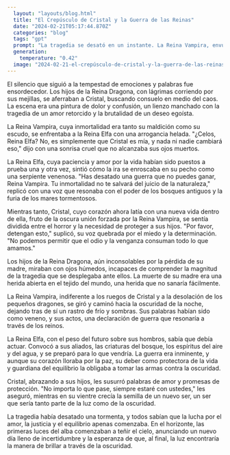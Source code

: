 ```yaml
---
  layout: "layouts/blog.html"
  title: "El Crepúsculo de Cristal y la Guerra de las Reinas"
  date: "2024-02-21T05:17:44.870Z"
  categories: "blog"
  tags: "gpt"
  prompt: "La tragedia se desató en un instante. La Reina Vampira, envuelta en sus propios tormentos y en un arrebato de celos y oscura pasión, atravesó el corazón de la Reina Dragona con una estaca helada, creada de la sombras más profundas y frías de la noche. La Reina Dragona colapsó, su grandeza disipándose como el humo de un fuego extinguido, sus escamas palideciendo al perder la vida que las animaba.\r\n\r\nLa Reina Elfa, cuya sabiduría y cuya conexión con todo lo vivo debió haber presagiado tal desenlace, se quedó paralizada, con la incredulidad pintada en su rostro de aspecto eterno. \"¿Qué haces, Reina Vampira?\" exclamó finalmente, con una voz que temblaba como las hojas bajo el viento de un presagio oscuro. \"¿Quieres guerra? ¿Acaso no ves que has asesinado a la Reina Dragona? ¡Sus hijos exigirán venganza!\"\r\n\r\nLa Reina Vampira, con su mirada fría y su corazón latiendo al ritmo de la eternidad, se mantuvo impasible. \"Me vale,\" dijo con una voz que destilaba desdén y una voluntad inquebrantable. En su mente, el amor por Cristal justificaba cualquier sacrificio, cualquier acto, incluso aquellos que rasgaban el tejido de la realidad y la moral.\r\n\r\nMientras tanto, Cristal, cuyo nombre nunca había parecido tan frágil, se levantó, sus ojos reflejando el caos y la confusión que la rodeaban. Sus hijos, pequeñas almas que deberían haber estado ajenas a las maquinaciones de los adultos y a las tragedias de las monarquías, se acercaron a ella. \"Mamá, ¿nos podemos quedar a dormir contigo?\" preguntaron con una inocencia que contrastaba dolorosamente con la crueldad del momento.\r\n\r\nElla, con un corazón tan fracturado como el mundo que la rodeaba, asintió suavemente. \"Claro, mis amores,\" dijo, intentando esconder su temblorosa voz bajo una máscara de serenidad.\r\n\r\nLa Reina Elfa miró a la Reina Vampira con una mezcla de ira y duelo. \"Esto es la guerra, Reina Vampira,\" declaró, su voz adquiriendo la firmeza de la tierra y el poder del crecimiento implacable de la naturaleza. Pero su sentencia fue interrumpida por un beso frío y desprovisto de amor. La Reina Vampira se había acercado a Cristal y la había besado, un beso que era más una marca de posesión que un gesto de afecto.\r\n\r\nCristal, sacudiéndose de la fría caricia, intentó poner orden en la vorágine de eventos. \"¡Paren! ¿Qué está pasando, Reina Elfa?\" preguntó, con una desesperación que buscaba comprender y al mismo tiempo negar la realidad de la violencia desatada.\r\n\r\nLa Reina Elfa, con lágrimas que brillaban como el rocío en sus mejillas, sabía que el camino hacia adelante estaba sembrado de espinas y de sombras. Pero también sabía que debía proteger a Cristal y a sus hijos de la oscura espiral en la que la Reina Vampira había sumido al reino.\r\n\r\n\"Cristal, lo siento,\" susurró la Reina Elfa, \"pero la Reina Vampira ha traspasado un límite que no podemos ignorar. Debo hacer lo necesario para proteger a los inocentes y mantener el equilibrio. Esto... esto es una declaración de guerra.\"\r\n\r\nEl aire en el castillo estaba cargado con el peso de las palabras pronunciadas, y en el horizonte, las estrellas parpadeaban, presagiando la tempestad que se avecinaba. Era un momento oscuro; un momento en el que el amor, la traición y la guerra tejían un tapiz complejo y doloroso. La noche avanzaba, y con ella, la incertidumbre de un futuro que se había vuelto tan frágil como el cristal mismo. la reina vampiro me vale si me matas reina elfo dijo la reina vampira sabias que soy imortal,la reina elfo si se, la reina vampiro y enfrete de sus ojos de la reina elfo agarro a cristal y la embarazo y beso legua yoo te dije que solo mia mi bebe cristal, y cristal estas bien reina vampiro,reina elfo tenia mucho mega celos de la reina vampiropor que le iso eso a cristal, los hijos miraron que sus madres se estaban peleando y los hijo de la reina dragon miraron asu madre muerta los hijo lloraban, cristal no miren eso mis amores no lloren, la reina elfo vez lo que causas reina vampiro. reina vampiro me vale disiendole palabrotas a la reina elfo"
  generation: 
    temperature: "0.42"
  image: "2024-02-21-el-crepúsculo-de-cristal-y-la-guerra-de-las-reinas.webp"
---
```

El silencio que siguió a la tempestad de emociones y palabras fue ensordecedor. Los hijos de la Reina Dragona, con lágrimas corriendo por sus mejillas, se aferraban a Cristal, buscando consuelo en medio del caos. La escena era una pintura de dolor y confusión, un lienzo manchado con la tragedia de un amor retorcido y la brutalidad de un deseo egoísta.

La Reina Vampira, cuya inmortalidad era tanto su maldición como su escudo, se enfrentaba a la Reina Elfa con una arrogancia helada. "¿Celos, Reina Elfa? No, es simplemente que Cristal es mía, y nada ni nadie cambiará eso," dijo con una sonrisa cruel que no alcanzaba sus ojos muertos.

La Reina Elfa, cuya paciencia y amor por la vida habían sido puestos a prueba una y otra vez, sintió cómo la ira se enroscaba en su pecho como una serpiente venenosa. "Has desatado una guerra que no puedes ganar, Reina Vampira. Tu inmortalidad no te salvará del juicio de la naturaleza," replicó con una voz que resonaba con el poder de los bosques antiguos y la furia de los mares tormentosos.

Mientras tanto, Cristal, cuyo corazón ahora latía con una nueva vida dentro de ella, fruto de la oscura unión forzada por la Reina Vampira, se sentía dividida entre el horror y la necesidad de proteger a sus hijos. "Por favor, detengan esto," suplicó, su voz quebrada por el miedo y la determinación. "No podemos permitir que el odio y la venganza consuman todo lo que amamos."

Los hijos de la Reina Dragona, aún inconsolables por la pérdida de su madre, miraban con ojos húmedos, incapaces de comprender la magnitud de la tragedia que se desplegaba ante ellos. La muerte de su madre era una herida abierta en el tejido del mundo, una herida que no sanaría fácilmente.

La Reina Vampira, indiferente a los ruegos de Cristal y a la desolación de los pequeños dragones, se giró y caminó hacia la oscuridad de la noche, dejando tras de sí un rastro de frío y sombras. Sus palabras habían sido como veneno, y sus actos, una declaración de guerra que resonaría a través de los reinos.

La Reina Elfa, con el peso del futuro sobre sus hombros, sabía que debía actuar. Convocó a sus aliados, las criaturas del bosque, los espíritus del aire y del agua, y se preparó para lo que vendría. La guerra era inminente, y aunque su corazón lloraba por la paz, su deber como protectora de la vida y guardiana del equilibrio la obligaba a tomar las armas contra la oscuridad.

Cristal, abrazando a sus hijos, les susurró palabras de amor y promesas de protección. "No importa lo que pase, siempre estaré con ustedes," les aseguró, mientras en su vientre crecía la semilla de un nuevo ser, un ser que sería tanto parte de la luz como de la oscuridad.

La tragedia había desatado una tormenta, y todos sabían que la lucha por el amor, la justicia y el equilibrio apenas comenzaba. En el horizonte, las primeras luces del alba comenzaban a teñir el cielo, anunciando un nuevo día lleno de incertidumbre y la esperanza de que, al final, la luz encontraría la manera de brillar a través de la oscuridad.

